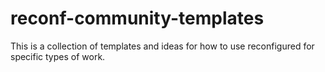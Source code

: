 # reconf-community-templates
This is a collection of templates and ideas for how to use reconfigured for specific types of work. 
